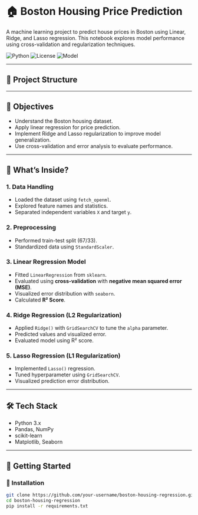 # 🏠 Boston Housing Price Prediction

A machine learning project to predict house prices in Boston using Linear, Ridge, and Lasso regression. This notebook explores model performance using cross-validation and regularization techniques.

![Python](https://img.shields.io/badge/Python-3.10-blue.svg)
![License](https://img.shields.io/badge/License-MIT-green.svg)
![Model](https://img.shields.io/badge/Model-Linear%20Regression-orange)

---

## 📂 Project Structure


---

## 📌 Objectives

- Understand the Boston housing dataset.
- Apply linear regression for price prediction.
- Implement Ridge and Lasso regularization to improve model generalization.
- Use cross-validation and error analysis to evaluate performance.

---

## 🧠 What’s Inside?

### 1. Data Handling
- Loaded the dataset using `fetch_openml`.
- Explored feature names and statistics.
- Separated independent variables `X` and target `y`.

### 2. Preprocessing
- Performed train-test split (67/33).
- Standardized data using `StandardScaler`.

### 3. Linear Regression Model
- Fitted `LinearRegression` from `sklearn`.
- Evaluated using **cross-validation** with **negative mean squared error (MSE)**.
- Visualized error distribution with `seaborn`.
- Calculated **R² Score**.

### 4. Ridge Regression (L2 Regularization)
- Applied `Ridge()` with `GridSearchCV` to tune the `alpha` parameter.
- Predicted values and visualized error.
- Evaluated model using R² score.

### 5. Lasso Regression (L1 Regularization)
- Implemented `Lasso()` regression.
- Tuned hyperparameter using `GridSearchCV`.
- Visualized prediction error distribution.

---

## 🛠️ Tech Stack

- Python 3.x
- Pandas, NumPy
- scikit-learn
- Matplotlib, Seaborn

---

## 🚀 Getting Started

### 🔧 Installation

```bash
git clone https://github.com/your-username/boston-housing-regression.git
cd boston-housing-regression
pip install -r requirements.txt
